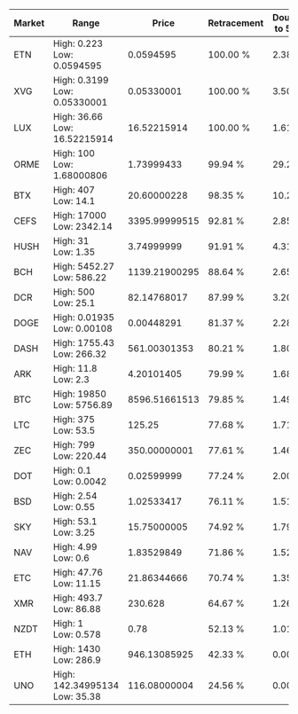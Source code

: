 | Market | Range | Price| Retracement | Doubles to 50% |
| --- | --- | --- | --- | --- |
| ETN | High: 0.223<br />Low: 0.0594595 | 0.0594595 | 100.00 % | 2.38 |
| XVG | High: 0.3199<br />Low: 0.05330001 | 0.05330001 | 100.00 % | 3.50 |
| LUX | High: 36.66<br />Low: 16.52215914 | 16.52215914 | 100.00 % | 1.61 |
| ORME | High: 100<br />Low: 1.68000806 | 1.73999433 | 99.94 % | 29.22 |
| BTX | High: 407<br />Low: 14.1 | 20.60000228 | 98.35 % | 10.22 |
| CEFS | High: 17000<br />Low: 2342.14 | 3395.99999515 | 92.81 % | 2.85 |
| HUSH | High: 31<br />Low: 1.35 | 3.74999999 | 91.91 % | 4.31 |
| BCH | High: 5452.27<br />Low: 586.22 | 1139.21900295 | 88.64 % | 2.65 |
| DCR | High: 500<br />Low: 25.1 | 82.14768017 | 87.99 % | 3.20 |
| DOGE | High: 0.01935<br />Low: 0.00108 | 0.00448291 | 81.37 % | 2.28 |
| DASH | High: 1755.43<br />Low: 266.32 | 561.00301353 | 80.21 % | 1.80 |
| ARK | High: 11.8<br />Low: 2.3 | 4.20101405 | 79.99 % | 1.68 |
| BTC | High: 19850<br />Low: 5756.89 | 8596.51661513 | 79.85 % | 1.49 |
| LTC | High: 375<br />Low: 53.5 | 125.25 | 77.68 % | 1.71 |
| ZEC | High: 799<br />Low: 220.44 | 350.00000001 | 77.61 % | 1.46 |
| DOT | High: 0.1<br />Low: 0.0042 | 0.02599999 | 77.24 % | 2.00 |
| BSD | High: 2.54<br />Low: 0.55 | 1.02533417 | 76.11 % | 1.51 |
| SKY | High: 53.1<br />Low: 3.25 | 15.75000005 | 74.92 % | 1.79 |
| NAV | High: 4.99<br />Low: 0.6 | 1.83529849 | 71.86 % | 1.52 |
| ETC | High: 47.76<br />Low: 11.15 | 21.86344666 | 70.74 % | 1.35 |
| XMR | High: 493.7<br />Low: 86.88 | 230.628 | 64.67 % | 1.26 |
| NZDT | High: 1<br />Low: 0.578 | 0.78 | 52.13 % | 1.01 |
| ETH | High: 1430<br />Low: 286.9 | 946.13085925 | 42.33 % | 0.00 |
| UNO | High: 142.34995134<br />Low: 35.38 | 116.08000004 | 24.56 % | 0.00 |
